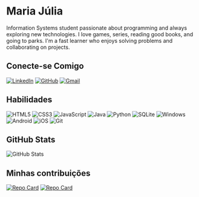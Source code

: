 # Maria Júlia
Information Systems student passionate about programming and always exploring new technologies. I love games, series, reading good books, and going to parks. I'm a fast learner who enjoys solving problems and collaborating on projects.
## Conecte-se Comigo
[![LinkedIn](https://img.shields.io/badge/LinkedIn-ffcbdb?style=for-the-badge&logo=linkedin&logoColor=black)](https://www.linkedin.com/in/júlia-santana-610759243) [![GitHub](https://img.shields.io/badge/GitHub-ffcbdb?style=for-the-badge&logo=github&logoColor=black)](https://github.com/Majuliaz) [![Gmail](https://img.shields.io/badge/Gmail-ffcbdb?style=for-the-badge&logo=gmail&logoColor=black)](mailto:SEUGMAIL)
## Habilidades
![HTML5](https://img.shields.io/badge/HTML5-ffcbdb?style=for-the-badge&logo=html5&logoColor=black) ![CSS3](https://img.shields.io/badge/CSS3-ffcbdb?style=for-the-badge&logo=css3&logoColor=black) ![JavaScript](https://img.shields.io/badge/JavaScript-ffcbdb?style=for-the-badge&logo=javascript&logoColor=black) ![Java](https://img.shields.io/badge/java-ffcbdb?style=for-the-badge&logo=openjdk&logoColor=black) ![Python](https://img.shields.io/badge/python-ffcbdb?style=for-the-badge&logo=python&logoColor=black) ![SQLite](https://img.shields.io/badge/SQLite-ffcbdb?style=for-the-badge&logo=sqlite&logoColor=black) ![Windows](https://img.shields.io/badge/Windows-ffcbdb?style=for-the-badge&logo=windows&logoColor=black) ![Android](https://img.shields.io/badge/Android-ffcbdb?style=for-the-badge&logo=android&logoColor=black) ![iOS](https://img.shields.io/badge/iOS-ffcbdb?style=for-the-badge&logo=ios&logoColor=black) ![Git](https://img.shields.io/badge/GIT-ffcbdb?style=for-the-badge&logo=git&logoColor=black)
## GitHub Stats
![GitHub Stats](https://github-readme-stats.vercel.app/api?username=Majuliaz&theme=transparent&bg_color=ffcbdb&border_color=000&show_icons=true&icon_color=000&title_color=000&text_color=000)
## Minhas contribuições
[![Repo Card](https://github-readme-stats.vercel.app/api/pin/?username=majuliaz&repo=Controle-Fluxo&bg_color=ffcbdb&border_color=000&show_icons=true&icon_color=000&title_color=000&text_color=000)](https://github.com/Majuliaz/Controle-Fluxo) [![Repo Card](https://github-readme-stats.vercel.app/api/pin/?username=majuliaz&repo=trilha-java-basico&bg_color=ffcbdb&border_color=000&show_icons=true&icon_color=000&title_color=000&text_color=000)](https://github.com/Majuliaz/trilha-java-basico)
